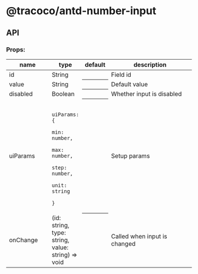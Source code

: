 # @tracoco/antd-number-input

## API

### Props:

<table>
  <thead>
    <tr>
      <th style="width: 100px;">name</th>
      <th style="width: 50px;">type</th>
      <th>default</th>
      <th>description</th>
    </tr>
  </thead>
  <tbody>
    <tr>
      <td>id</td>
      <td>String</td>
      <th></th>
      <td>Field id</td>
    </tr>
    <tr>
      <td>value</td>
      <td>String</td>
      <th></th>
      <td>Default value</td>
    </tr>
    <tr>
      <td>disabled</td>
      <td>Boolean</td>
      <th></th>
      <td>Whether input is disabled</td>
    </tr>
    <tr>
      <td>uiParams</td>
      <td>
        <code>
          uiParams: {
            min: number,
            max: number,
            step: number,
            unit: string
          }
        </code>
      </td>
      <th></th>
      <td>Setup params</td>
    </tr>
    <tr>
      <td>onChange</td>
      <td>(id: string, type: string, value: string) => void</td>
      <th></th>
      <td>Called when input is changed</td>
    </tr>
  </tbody>
</table>